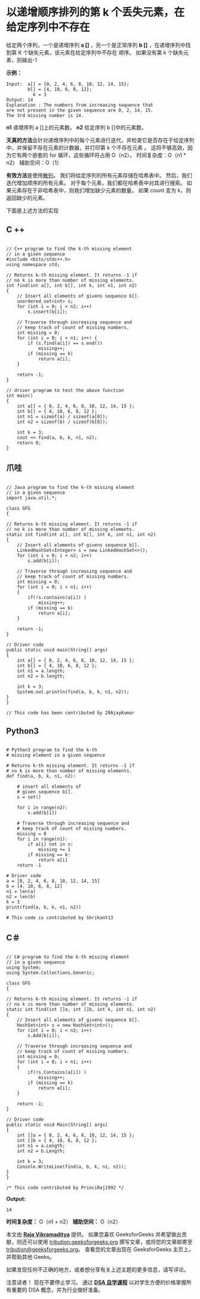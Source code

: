 # 以递增顺序排列的第 k 个丢失元素，在给定序列中不存在

给定两个序列，一个是递增序列 **a []** ，另一个是正常序列 **b []** ，在递增序列中找到第 K 个缺失元素，该元素在给定序列中不存在 顺序。 如果没有第 k 个缺失元素，则输出-1

**示例：**

```
Input:  a[] = {0, 2, 4, 6, 8, 10, 12, 14, 15};
        b[] = {4, 10, 6, 8, 12};
          k = 3
Output: 14
Explanation : The numbers from increasing sequence that
are not present in the given sequence are 0, 2, 14, 15.
The 3rd missing number is 14.

```

**n1** 递增序列 a []上的元素数。
**n2** 给定序列 b []中的元素数。

**天真的方法**会针对递增序列中的每个元素进行迭代，并检查它是否存在于给定序列中，并保留不存在元素的计数器，并打印第 k 个不存在元素 。 这将不够高效，因为它有两个嵌套的 for 循环，这些循环将占用 O（n2）。
时间复杂度：O（n1 * n2）
辅助空间：O（1）

**有效方法**是使用[散列](https://www.geeksforgeeks.org/hashing-data-structure/)。 我们将给定序列的所有元素存储在哈希表中。 然后，我们迭代增加顺序的所有元素。 对于每个元素，我们都在哈希表中对其进行搜索。 如果元素存在于非哈希表中，则我们增加缺少元素的数量。 如果 count 变为 k，则返回缺少的元素。

下面是上述方法的实现

## C ++

```

// C++ program to find the k-th missing element 
// in a given sequence 
#include <bits/stdc++.h> 
using namespace std; 

// Returns k-th missing element. It returns -1 if 
// no k is more than number of missing elements. 
int find(int a[], int b[], int k, int n1, int n2) 
{ 
    // Insert all elements of givens sequence b[]. 
    unordered_set<int> s; 
    for (int i = 0; i < n2; i++) 
        s.insert(b[i]); 

    // Traverse through increasing sequence and  
    // keep track of count of missing numbers. 
    int missing = 0; 
    for (int i = 0; i < n1; i++) { 
        if (s.find(a[i]) == s.end()) 
            missing++; 
        if (missing == k) 
            return a[i]; 
    } 

    return -1; 
} 

// driver program to test the above function 
int main() 
{ 
    int a[] = { 0, 2, 4, 6, 8, 10, 12, 14, 15 }; 
    int b[] = { 4, 10, 6, 8, 12 }; 
    int n1 = sizeof(a) / sizeof(a[0]); 
    int n2 = sizeof(b) / sizeof(b[0]); 

    int k = 3; 
    cout << find(a, b, k, n1, n2); 
    return 0; 
} 

```

## 爪哇

```

// Java program to find the k-th missing element 
// in a given sequence 
import java.util.*; 

class GFG 
{ 

// Returns k-th missing element. It returns -1 if 
// no k is more than number of missing elements. 
static int find(int a[], int b[], int k, int n1, int n2) 
{ 
    // Insert all elements of givens sequence b[]. 
    LinkedHashSet<Integer> s = new LinkedHashSet<>(); 
    for (int i = 0; i < n2; i++) 
        s.add(b[i]); 

    // Traverse through increasing sequence and  
    // keep track of count of missing numbers. 
    int missing = 0; 
    for (int i = 0; i < n1; i++)  
    { 
        if(!s.contains(a[i]) )  
            missing++; 
        if (missing == k) 
            return a[i]; 
    } 

    return -1; 
} 

// Driver code 
public static void main(String[] args)  
{ 
    int a[] = { 0, 2, 4, 6, 8, 10, 12, 14, 15 }; 
    int b[] = { 4, 10, 6, 8, 12 }; 
    int n1 = a.length; 
    int n2 = b.length; 

    int k = 3; 
    System.out.println(find(a, b, k, n1, n2)); 
} 
}  

// This code has been contributed by 29AjayKumar 

```

## Python3

```

# Python3 program to find the k-th  
# missing element in a given sequence  

# Returns k-th missing element. It returns -1 if  
# no k is more than number of missing elements.  
def find(a, b, k, n1, n2): 

    # insert all elements of  
    # given sequence b[]. 
    s = set() 

    for i in range(n2): 
        s.add(b[i]) 

    # Traverse through increasing sequence and  
    # keep track of count of missing numbers.  
    missing = 0
    for i in range(n1): 
        if a[i] not in s: 
            missing += 1
        if missing == k: 
            return a[i] 
    return -1

# Driver code 
a = [0, 2, 4, 6, 8, 10, 12, 14, 15] 
b = [4, 10, 6, 8, 12] 
n1 = len(a) 
n2 = len(b) 
k = 3
print(find(a, b, k, n1, n2)) 

# This code is contributed by Shrikant13 

```

## C＃

```

// C# program to find the k-th missing element  
// in a given sequence  
using System; 
using System.Collections.Generic; 

class GFG  
{  

// Returns k-th missing element. It returns -1 if  
// no k is more than number of missing elements.  
static int find(int []a, int []b, int k, int n1, int n2)  
{  
    // Insert all elements of givens sequence b[].  
    HashSet<int> s = new HashSet<int>();  
    for (int i = 0; i < n2; i++)  
        s.Add(b[i]);  

    // Traverse through increasing sequence and  
    // keep track of count of missing numbers.  
    int missing = 0;  
    for (int i = 0; i < n1; i++)  
    {  
        if(!s.Contains(a[i]) )  
            missing++;  
        if (missing == k)  
            return a[i];  
    }  

    return -1;  
}  

// Driver code  
public static void Main(String[] args)  
{  
    int []a = { 0, 2, 4, 6, 8, 10, 12, 14, 15 };  
    int []b = { 4, 10, 6, 8, 12 };  
    int n1 = a.Length;  
    int n2 = b.Length;  

    int k = 3;  
    Console.WriteLine(find(a, b, k, n1, n2));  
}  
}  

/* This code contributed by PrinciRaj1992 */

```

**Output:**

```
14

```

**时间复杂度：** O（n1 + n2）
**辅助空间：** O（n2）

本文由 [**Raja Vikramaditya**](https://www.facebook.com/raja.vikramaditya.7) 提供。 如果您喜欢 GeeksforGeeks 并希望做出贡献，则还可以使用 [tribution.geeksforgeeks.org](http://www.contribute.geeksforgeeks.org) 撰写文章，或将您的文章邮寄至 tribution@geeksforgeeks.org。 查看您的文章出现在 GeeksforGeeks 主页上，并帮助其他 Geeks。

如果发现任何不正确的地方，或者想分享有关上述主题的更多信息，请写评论。

注意读者！ 现在不要停止学习。 通过 [**DSA 自学课程**](https://practice.geeksforgeeks.org/courses/dsa-self-paced?utm_source=geeksforgeeks&utm_medium=article&utm_campaign=gfg_article_dsa_content_bottom) 以对学生方便的价格掌握所有重要的 DSA 概念，并为行业做好准备。